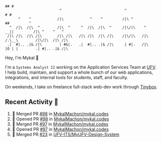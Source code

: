 ```
                                                                                ## #
                         ^                             ^                       # #                      
      ^    ^            /|\            ^    ^         /|\ ^                   ##         ^              
  ^  /|\  /|\  ^        /|\  ^     ^  /|\  /|\  ^     /|\/|\    ^          __||         /|\ ^    ^   ^ 
 /|\ /|\  /|\ /|\       /|\ /|\   /|\ /|\  /|\ /|\    /|\/|\   /|\        /.\__\        /|\/|\  /|\ /|\
 .|  #|.. .|& /|\        | #&|.   .|  #|.. .|& /|\     | #|.   /|\        |O | |        .| #|.. .|& /|\
```
Hey, I'm Mykal 👋

I'm a `Systems Analyst II` working on the Application Services Team at [UFV](https://ufv.ca). 
I help build, maintain, and support a whole bunch of our web applications, integrations, and internal tools for students, staff, and faculty.

On weekends, I take on freelance full-stack web-dev work through [Tinybox](https://tinybox.dev).

## Recent Activity 🚀

<!--START_SECTION:activity-->
1. 🎉 Merged PR [#98](https://github.com/MykalMachon/mykal.codes/pull/98) in [MykalMachon/mykal.codes](https://github.com/MykalMachon/mykal.codes)
2. 💪 Opened PR [#98](https://github.com/MykalMachon/mykal.codes/pull/98) in [MykalMachon/mykal.codes](https://github.com/MykalMachon/mykal.codes)
3. 🎉 Merged PR [#97](https://github.com/MykalMachon/mykal.codes/pull/97) in [MykalMachon/mykal.codes](https://github.com/MykalMachon/mykal.codes)
4. 💪 Opened PR [#97](https://github.com/MykalMachon/mykal.codes/pull/97) in [MykalMachon/mykal.codes](https://github.com/MykalMachon/mykal.codes)
5. 🎉 Merged PR [#23](https://github.com/UFV-ITS/MyUFV-Design-System/pull/23) in [UFV-ITS/MyUFV-Design-System](https://github.com/UFV-ITS/MyUFV-Design-System)
<!--END_SECTION:activity-->
